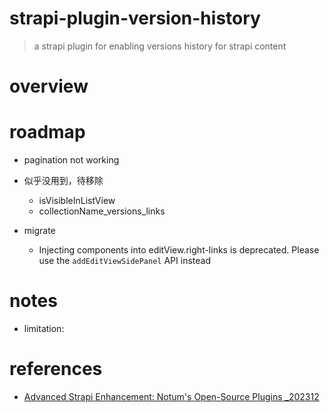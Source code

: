 # strapi-plugin-version-history

> a strapi plugin for enabling versions history for strapi content

# overview

# roadmap

- pagination not working

- 似乎没用到，待移除
  - isVisibleInListView 
  - collectionName_versions_links 

- migrate
  - Injecting components into editView.right-links is deprecated. Please use the `addEditViewSidePanel` API instead
# notes
- limitation: 
# references
- [Advanced Strapi Enhancement: Notum's Open-Source Plugins _202312](https://strapi.io/blog/elevating-strapi-notum-s-journey-in-creating-three-open-source-plugins)
